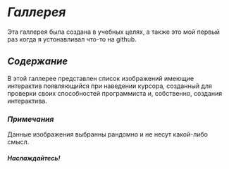 # ***Галлерея***
Эта галлерея была создана в учебных целях, а также это мой первый раз когда я устонавливал что-то на github.
## ***Содержание***
В этой галлерее представлен список изображений имеющие интерактив появляющийся при наведении курсора, созданный для проверки своих способностей программиста и, собственно, создания интерактива.
### ***Примечания***
Данные изображения выбранны рандомно и не несут какой-либо смысл.
#### ***Наслаждайтесь!***
